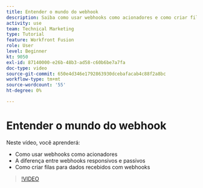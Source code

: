 ```yaml
---
title: Entender o mundo do webhook
description: Saiba como usar webhooks como acionadores e como criar filas para dados recebidos com webhooks, tudo em [!DNL Adobe Workfront Fusion].
activity: use
team: Technical Marketing
type: Tutorial
feature: Workfront Fusion
role: User
level: Beginner
kt: 9050
exl-id: 87140000-e26b-48b3-ad58-c60b6be7a7fa
doc-type: video
source-git-commit: 650e4d346e1792863930dcebafacab4c88f2a8bc
workflow-type: tm+mt
source-wordcount: '55'
ht-degree: 0%

---
```


# Entender o mundo do webhook

Neste vídeo, você aprenderá:

* Como usar webhooks como acionadores
* A diferença entre webhooks responsivos e passivos
* Como criar filas para dados recebidos com webhooks

>[!VIDEO](https://video.tv.adobe.com/v/335291/?quality=12&learn=on)
